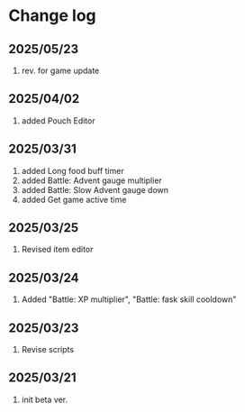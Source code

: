 # Change log

## 2025/05/23
1. rev. for game update

## 2025/04/02
1. added Pouch Editor

## 2025/03/31
1. added Long food buff timer
1. added Battle: Advent gauge multiplier
1. added Battle: Slow Advent gauge down
1. added Get game active time

## 2025/03/25
1. Revised item editor

## 2025/03/24
1. Added "Battle: XP multiplier", "Battle: fask skill cooldown"

## 2025/03/23
1. Revise scripts

## 2025/03/21
1. init beta ver.



